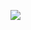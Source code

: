![](https://awesome-profile.vercel.app/api/profile?wakatime=willianrod&github=willianrod&name=Willian&job=Fullstack%20developer&theme=dark&aboutMe=Lorem%20ipsum%20dolor%20sit%20amet,%20consectetur%20adipiscing%20elit.%20Praesent%20feugiat%20gravida%20tellus%20a%20eleifend.%20Curabitur%20mollis%20est%20neque,%20ac%20consectetur%20velit%20viverra%20eu.%20Donec%20imperdiet%20magna%20ac%20sem%20imperdiet,%20sit%20amet%20scelerisque%20arcu%20faucibus.%20Curabitur%20blandit%20arcu%20et%20ante%20tempus%20tempor%20eget%20nec%20nisl.%20Vivamus%20sit%20amet%20ullamcorper%20eros,%20eget%20efficitur%20ipsum.%20Donec%20rutrum%20auctor%20mauris%20non%20venenatis.%20Duis%20pulvinar,%20mi%20nec%20viverra%20volutpat,%20dui%20felis%20auctor%20metus,%20at%20vestibulum%20arcu%20metus%20ac%20lectus.)

